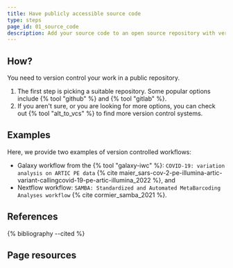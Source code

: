 ```yaml
---
title: Have publicly accessible source code
type: steps
page_id: 01_source_code
description: Add your source code to an open source repository with version control.
---
```



## How?

You need to version control your work in a public repository.

1. The first step is picking a suitable repository. Some popular options include {% tool "github" %} and {% tool "gitlab" %}.
2. If you aren't sure, or you are looking for more options, you can check out {% tool "alt_to_vcs" %} to find more version control systems.


## Examples

Here, we provide two examples of version controlled workflows:

- Galaxy workflow from the {% tool "galaxy-iwc" %}: `COVID-19: variation analysis on ARTIC PE data` {% cite maier_sars-cov-2-pe-illumina-artic-variant-callingcovid-19-pe-artic-illumina_2022 %}, and 
- Nextflow workflow: `SAMBA: Standardized and Automated MetaBarcoding Analyses workflow` {% cite cormier_samba_2021 %}.


## References

{% bibliography --cited %}


## Page resources

